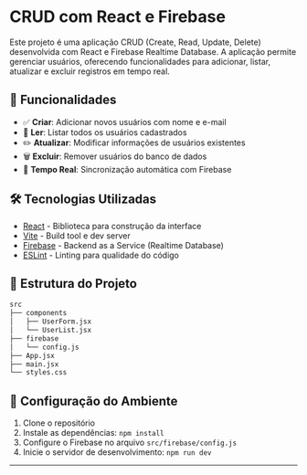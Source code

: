# CRUD com React e Firebase

Este projeto é uma aplicação CRUD (Create, Read, Update, Delete) desenvolvida com React e Firebase Realtime Database. A aplicação permite gerenciar usuários, oferecendo funcionalidades para adicionar, listar, atualizar e excluir registros em tempo real.

## 🚀 Funcionalidades

- ✅ **Criar**: Adicionar novos usuários com nome e e-mail
- 📖 **Ler**: Listar todos os usuários cadastrados
- ✏️ **Atualizar**: Modificar informações de usuários existentes
- 🗑️ **Excluir**: Remover usuários do banco de dados
- 🔄 **Tempo Real**: Sincronização automática com Firebase

## 🛠️ Tecnologias Utilizadas

- [React](https://react.dev/) - Biblioteca para construção da interface
- [Vite](https://vitejs.dev/) - Build tool e dev server
- [Firebase](https://firebase.google.com/) - Backend as a Service (Realtime Database)
- [ESLint](https://eslint.org/) - Linting para qualidade do código

## 📁 Estrutura do Projeto

```bash
src
├── components
│   ├── UserForm.jsx
│   └── UserList.jsx
├── firebase
│   └── config.js
├── App.jsx
├── main.jsx
└── styles.css
```

## 🔧 Configuração do Ambiente

1. Clone o repositório
2. Instale as dependências: `npm install`
3. Configure o Firebase no arquivo `src/firebase/config.js`
4. Inicie o servidor de desenvolvimento: `npm run dev`

---